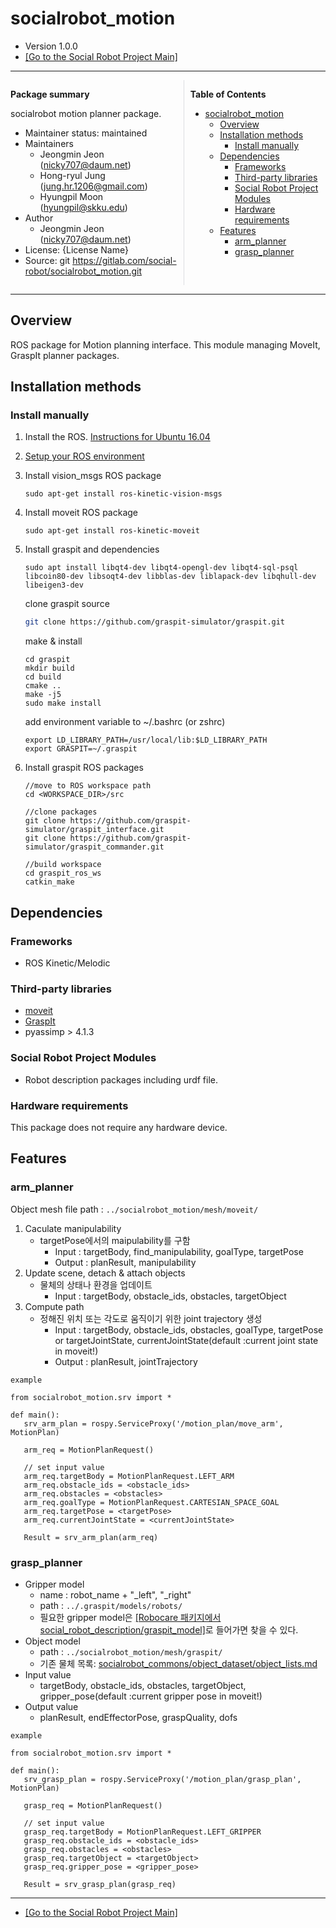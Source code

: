 # socialrobot_motion 

<!-- Variables -->
[SRP_main]: https://gitlab.com/social-robot/socialrobot

- Version 1.0.0
- [[Go to the Social Robot Project Main]][SRP_main]

---

<div style="display:flex;">
<div style="flex:50%; padding-right:10px; border-right: 1px solid #dcdde1">

**Package summary**

socialrobot motion planner package.

- Maintainer status: maintained
- Maintainers
  - Jeongmin Jeon (nicky707@daum.net)
  - Hong-ryul Jung (jung.hr.1206@gmail.com)
  - Hyungpil Moon (hyungpil@skku.edu)
- Author
  - Jeongmin Jeon (nicky707@daum.net)
- License: {License Name}
- Source: git https://gitlab.com/social-robot/socialrobot_motion.git

</div>
<div style="flex:40%; padding-left:10px;">

**Table of Contents**
- [socialrobot_motion](#socialrobot_motion)
  - [Overview](#overview)
  - [Installation methods](#installation-methods)
    - [Install manually](#install-manually)
  - [Dependencies](#dependencies)
    - [Frameworks](#frameworks)
    - [Third-party libraries](#third-party-libraries)
    - [Social Robot Project Modules](#social-robot-project-modules)
    - [Hardware requirements](#hardware-requirements)
  - [Features](#features)
    - [arm_planner](#arm_planner)
    - [grasp_planner](#grasp_planner)

</div>
</div>

---

## Overview

ROS package for Motion planning interface. This module managing MoveIt, GraspIt planner packages.


## Installation methods

### Install manually

1. Install the ROS. [Instructions for Ubuntu 16.04](http://wiki.ros.org/indigo/Installation/Ubuntu)
2. [Setup your ROS environment](http://wiki.ros.org/ROS/Tutorials/InstallingandConfiguringROSEnvironment)
3. Install vision_msgs ROS package
   ```
   sudo apt-get install ros-kinetic-vision-msgs
   ```   
4. Install moveit ROS package
   ```
   sudo apt-get install ros-kinetic-moveit
   ```
5. Install graspit and dependencies
   ```
   sudo apt install libqt4-dev libqt4-opengl-dev libqt4-sql-psql libcoin80-dev libsoqt4-dev libblas-dev liblapack-dev libqhull-dev libeigen3-dev
   ```

   clone graspit source 

   ```bash
   git clone https://github.com/graspit-simulator/graspit.git
   ```

   make & install

   ```
   cd graspit
   mkdir build
   cd build
   cmake ..
   make -j5
   sudo make install
   ```

   add environment variable to ~/.bashrc (or zshrc)

   ```
   export LD_LIBRARY_PATH=/usr/local/lib:$LD_LIBRARY_PATH
   export GRASPIT=~/.graspit
   ```
6. Install graspit ROS packages
   ```
   //move to ROS workspace path
   cd <WORKSPACE_DIR>/src
   
   //clone packages
   git clone https://github.com/graspit-simulator/graspit_interface.git
   git clone https://github.com/graspit-simulator/graspit_commander.git

   //build workspace
   cd graspit_ros_ws
   catkin_make
   ```

## Dependencies

### Frameworks

- ROS Kinetic/Melodic

### Third-party libraries

- [moveit](https://github.com/ros-planning/moveit)
- [GraspIt](https://graspit-simulator.github.io/)
- pyassimp > 4.1.3

### Social Robot Project Modules

- Robot description packages including urdf file.

### Hardware requirements

This package does not require any hardware device.

## Features

### arm_planner

Object mesh file path : `../socialrobot_motion/mesh/moveit/`

1. Caculate manipulability
   - targetPose에서의 maipulability를 구함
      - Input : targetBody, find_manipulability, goalType, targetPose
      - Output : planResult, manipulability
2. Update scene, detach & attach objects
   - 물체의 상태나 환경을 업데이트
      - Input : targetBody, obstacle_ids, obstacles, targetObject
3. Compute path
   - 정해진 위치 또는 각도로 움직이기 위한 joint trajectory 생성
      - Input : targetBody, obstacle_ids, obstacles, goalType, targetPose or targetJointState, currentJointState(default :current joint state in moveit!)
      - Output : planResult, jointTrajectory

`example`

```
from socialrobot_motion.srv import *

def main():
   srv_arm_plan = rospy.ServiceProxy('/motion_plan/move_arm', MotionPlan)

   arm_req = MotionPlanRequest()

   // set input value
   arm_req.targetBody = MotionPlanRequest.LEFT_ARM
   arm_req.obstacle_ids = <obstacle_ids>
   arm_req.obstacles = <obstacles>
   arm_req.goalType = MotionPlanRequest.CARTESIAN_SPACE_GOAL
   arm_req.targetPose = <targetPose>
   arm_req.currentJointState = <currentJointState>
   
   Result = srv_arm_plan(arm_req)
```

### grasp_planner

- Gripper model
   - name : robot_name + "_left", "_right"
   - path : `../.graspit/models/robots/`
   - 필요한 gripper model은 [[Robocare 패키지에서 social_robot_description/graspit_model]](https://gitlab.com/social-robot/robocare/-/tree/master/social_robot_arm/social_robot_description/graspit_model)로 들어가면 찾을 수 있다.
- Object model
   - path : `../socialrobot_motion/mesh/graspit/`
   - 기존 물체 목록: [socialrobot_commons/object_dataset/object_lists.md](https://gitlab.com/social-robot/socialrobot_commons/-/blob/master/object_dataset/object_lists.md)
- Input value
   - targetBody, obstacle_ids, obstacles, targetObject, gripper_pose(default :current gripper pose in moveit!)
- Output value
   - planResult, endEffectorPose, graspQuality, dofs

`example`

```
from socialrobot_motion.srv import *

def main():
   srv_grasp_plan = rospy.ServiceProxy('/motion_plan/grasp_plan', MotionPlan)

   grasp_req = MotionPlanRequest()

   // set input value
   grasp_req.targetBody = MotionPlanRequest.LEFT_GRIPPER
   grasp_req.obstacle_ids = <obstacle_ids>
   grasp_req.obstacles = <obstacles>
   grasp_req.targetObject = <targetObject>
   grasp_req.gripper_pose = <gripper_pose>

   Result = srv_grasp_plan(grasp_req)
```

---

- [[Go to the Social Robot Project Main]][SRP_main]
